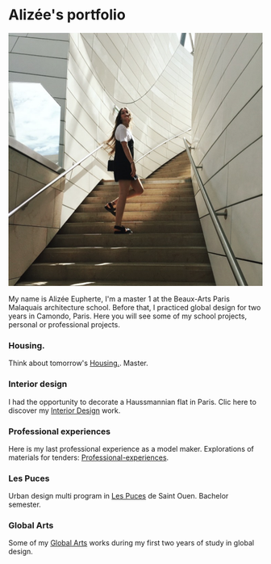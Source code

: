 # Alizée's portfolio


![](archi.png?raw=true)

My name is Alizée Eupherte, I'm a master 1 at the Beaux-Arts Paris Malaquais architecture school.
Before that, I practiced global design for two years in Camondo, Paris.
Here you will see some of my school projects, personal or professional projects.



### Housing.

Think about tomorrow's [Housing.](https://alizeeeupherte.github.io/Housing./).
Master.




### Interior design

I had the opportunity to decorate a Haussmannian flat in Paris. Clic here to discover my [Interior Design](https://alizeeeupherte.github.io/Interior-design-/) work.




### Professional experiences

Here is my last professional experience as a model maker. 
Explorations of materials for tenders: [Professional-experiences](https://alizeeeupherte.github.io/Professional-experiences/). 




### Les Puces

Urban design multi program in [Les Puces](https://alizeeeupherte.github.io/Les_Puces/) de Saint Ouen.
Bachelor semester.




### Global Arts

Some of my [Global Arts](https://alizeeeupherte.github.io/Global-Arts/) works during my first two years of study in global design.









